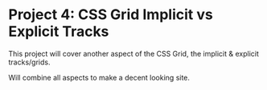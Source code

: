<h1>Project 4: CSS Grid Implicit vs Explicit Tracks</h1>
<p>This project will cover another aspect of the CSS Grid, the implicit & explicit tracks/grids.</p>
<p>Will combine all aspects to make a decent looking site.</p>